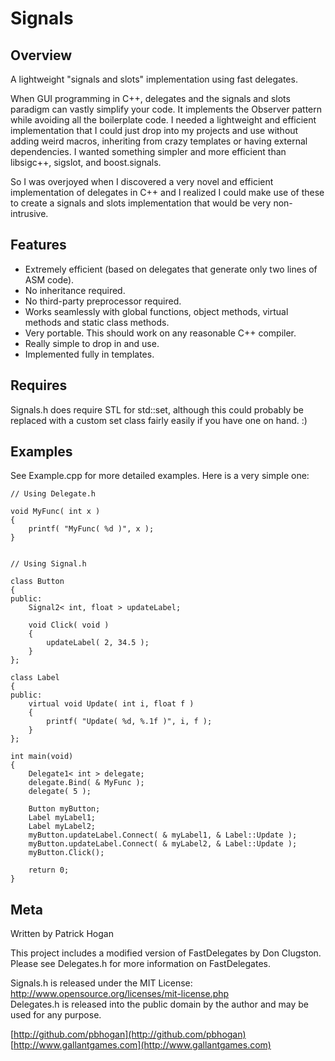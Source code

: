 # Signals

## Overview

A lightweight "signals and slots" implementation using fast delegates.

When GUI programming in C++, delegates and the signals and slots paradigm can vastly simplify your code. It implements the Observer pattern while avoiding all the boilerplate code. I needed a lightweight and efficient implementation that I could just drop into my projects and use without adding weird macros, inheriting from crazy templates or having external dependencies. I wanted something simpler and more efficient than libsigc++, sigslot, and boost.signals.

So I was overjoyed when I discovered a very novel and efficient implementation of delegates in C++ and I realized I could make use of these to create a signals and slots implementation that would be very non-intrusive.

## Features

* Extremely efficient (based on delegates that generate only two lines of ASM code).
* No inheritance required.
* No third-party preprocessor required.
* Works seamlessly with global functions, object methods, virtual methods and static class methods.
* Very portable. This should work on any reasonable C++ compiler.
* Really simple to drop in and use.
* Implemented fully in templates.

## Requires

Signals.h does require STL for std::set, although this could probably be replaced with a custom set class fairly easily if you have one on hand. :)

## Examples

See Example.cpp for more detailed examples. Here is a very simple one:

	// Using Delegate.h

	void MyFunc( int x )
	{
		printf( "MyFunc( %d )", x );
	}


	// Using Signal.h

	class Button
	{	
	public:
		Signal2< int, float > updateLabel;

		void Click( void )
		{
			updateLabel( 2, 34.5 );
		}
	};

	class Label
	{
	public:
		virtual void Update( int i, float f )
		{
			printf( "Update( %d, %.1f )", i, f );
		}
	};

	int main(void)
	{
		Delegate1< int > delegate;
		delegate.Bind( & MyFunc );
		delegate( 5 );

		Button myButton;
		Label myLabel1;
		Label myLabel2;
		myButton.updateLabel.Connect( & myLabel1, & Label::Update );
		myButton.updateLabel.Connect( & myLabel2, & Label::Update );
		myButton.Click();

		return 0;
	}

## Meta

Written by Patrick Hogan

This project includes a modified version of FastDelegates by Don Clugston. Please see Delegates.h for more information on FastDelegates.

Signals.h is released under the MIT License: http://www.opensource.org/licenses/mit-license.php  
Delegates.h is released into the public domain by the author and may be used for any purpose.

[http://github.com/pbhogan](http://github.com/pbhogan)  
[http://www.gallantgames.com](http://www.gallantgames.com)

